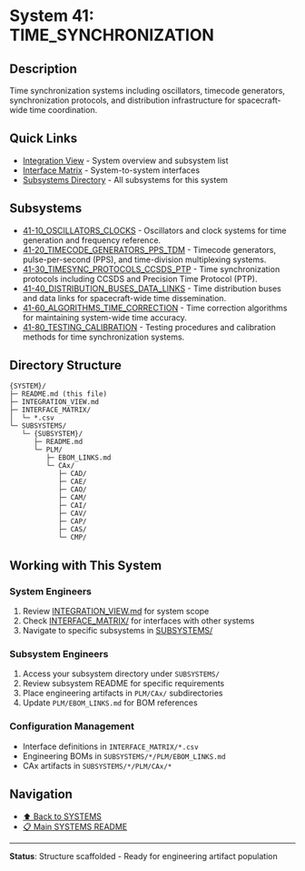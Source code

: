 # System 41: TIME_SYNCHRONIZATION

## Description

Time synchronization systems including oscillators, timecode generators, synchronization protocols, and distribution infrastructure for spacecraft-wide time coordination.

## Quick Links

- [Integration View](./INTEGRATION_VIEW.md) - System overview and subsystem list
- [Interface Matrix](./INTERFACE_MATRIX/) - System-to-system interfaces
- [Subsystems Directory](./SUBSYSTEMS/) - All subsystems for this system

## Subsystems

- [41-10_OSCILLATORS_CLOCKS](./SUBSYSTEMS/41-10_OSCILLATORS_CLOCKS/) - Oscillators and clock systems for time generation and frequency reference.
- [41-20_TIMECODE_GENERATORS_PPS_TDM](./SUBSYSTEMS/41-20_TIMECODE_GENERATORS_PPS_TDM/) - Timecode generators, pulse-per-second (PPS), and time-division multiplexing systems.
- [41-30_TIMESYNC_PROTOCOLS_CCSDS_PTP](./SUBSYSTEMS/41-30_TIMESYNC_PROTOCOLS_CCSDS_PTP/) - Time synchronization protocols including CCSDS and Precision Time Protocol (PTP).
- [41-40_DISTRIBUTION_BUSES_DATA_LINKS](./SUBSYSTEMS/41-40_DISTRIBUTION_BUSES_DATA_LINKS/) - Time distribution buses and data links for spacecraft-wide time dissemination.
- [41-60_ALGORITHMS_TIME_CORRECTION](./SUBSYSTEMS/41-60_ALGORITHMS_TIME_CORRECTION/) - Time correction algorithms for maintaining system-wide time accuracy.
- [41-80_TESTING_CALIBRATION](./SUBSYSTEMS/41-80_TESTING_CALIBRATION/) - Testing procedures and calibration methods for time synchronization systems.

## Directory Structure

```
{SYSTEM}/
├─ README.md (this file)
├─ INTEGRATION_VIEW.md
├─ INTERFACE_MATRIX/
│  └─ *.csv
└─ SUBSYSTEMS/
   └─ {SUBSYSTEM}/
      ├─ README.md
      └─ PLM/
         ├─ EBOM_LINKS.md
         └─ CAx/
            ├─ CAD/
            ├─ CAE/
            ├─ CAO/
            ├─ CAM/
            ├─ CAI/
            ├─ CAV/
            ├─ CAP/
            ├─ CAS/
            └─ CMP/
```

## Working with This System

### System Engineers
1. Review [INTEGRATION_VIEW.md](./INTEGRATION_VIEW.md) for system scope
2. Check [INTERFACE_MATRIX/](./INTERFACE_MATRIX/) for interfaces with other systems
3. Navigate to specific subsystems in [SUBSYSTEMS/](./SUBSYSTEMS/)

### Subsystem Engineers
1. Access your subsystem directory under `SUBSYSTEMS/`
2. Review subsystem README for specific requirements
3. Place engineering artifacts in `PLM/CAx/` subdirectories
4. Update `PLM/EBOM_LINKS.md` for BOM references

### Configuration Management
- Interface definitions in `INTERFACE_MATRIX/*.csv`
- Engineering BOMs in `SUBSYSTEMS/*/PLM/EBOM_LINKS.md`
- CAx artifacts in `SUBSYSTEMS/*/PLM/CAx/*`

## Navigation

- [⬆️ Back to SYSTEMS](../)
- [📋 Main SYSTEMS README](../README.md)

---

**Status**: Structure scaffolded - Ready for engineering artifact population
